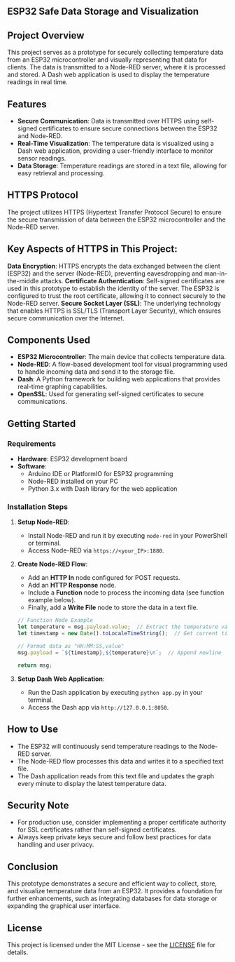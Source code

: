 ## ESP32 Safe Data Storage and Visualization

## Project Overview

This project serves as a prototype for securely collecting temperature data from an ESP32 microcontroller and visually representing that data for clients. The data is transmitted to a Node-RED server, where it is processed and stored. A Dash web application is used to display the temperature readings in real time.

## Features

- **Secure Communication**: Data is transmitted over HTTPS using self-signed certificates to ensure secure connections between the ESP32 and Node-RED.
- **Real-Time Visualization**: The temperature data is visualized using a Dash web application, providing a user-friendly interface to monitor sensor readings.
- **Data Storage**: Temperature readings are stored in a text file, allowing for easy retrieval and processing.
  
## HTTPS Protocol
The project utilizes HTTPS (Hypertext Transfer Protocol Secure) to ensure the secure transmission of data between the ESP32 microcontroller and the Node-RED server.

## Key Aspects of HTTPS in This Project:
**Data Encryption**: HTTPS encrypts the data exchanged between the client (ESP32) and the server (Node-RED), preventing eavesdropping and man-in-the-middle attacks.
**Certificate Authentication**: Self-signed certificates are used in this prototype to establish the identity of the server. The ESP32 is configured to trust the root certificate, allowing it to connect securely to the Node-RED server.
**Secure Socket Layer (SSL)**: The underlying technology that enables HTTPS is SSL/TLS (Transport Layer Security), which ensures secure communication over the Internet.

## Components Used
- **ESP32 Microcontroller**: The main device that collects temperature data.
- **Node-RED**: A flow-based development tool for visual programming used to handle incoming data and send it to the storage file.
- **Dash**: A Python framework for building web applications that provides real-time graphing capabilities.
- **OpenSSL**: Used for generating self-signed certificates to secure communications.

## Getting Started

### Requirements
- **Hardware**: ESP32 development board
- **Software**: 
  - Arduino IDE or PlatformIO for ESP32 programming
  - Node-RED installed on your PC
  - Python 3.x with Dash library for the web application

### Installation Steps
1. **Setup Node-RED**:
   - Install Node-RED and run it by executing `node-red` in your PowerShell or terminal.
   - Access Node-RED via `https://<your_IP>:1880`.

2. **Create Node-RED Flow**:
   - Add an **HTTP In** node configured for POST requests.
   - Add an **HTTP Response** node.
   - Include a **Function** node to process the incoming data (see function example below).
   - Finally, add a **Write File** node to store the data in a text file.

   ```javascript
   // Function Node Example
   let temperature = msg.payload.value;  // Extract the temperature value
   let timestamp = new Date().toLocaleTimeString();  // Get current time

   // Format data as "HH:MM:SS,value"
   msg.payload = `${timestamp},${temperature}\n`;  // Append newline

   return msg;
   ```

3. **Setup Dash Web Application**:
   - Run the Dash application by executing `python app.py` in your terminal.
   - Access the Dash app via `http://127.0.0.1:8050`.

## How to Use
- The ESP32 will continuously send temperature readings to the Node-RED server.
- The Node-RED flow processes this data and writes it to a specified text file.
- The Dash application reads from this text file and updates the graph every minute to display the latest temperature data.

## Security Note
- For production use, consider implementing a proper certificate authority for SSL certificates rather than self-signed certificates.
- Always keep private keys secure and follow best practices for data handling and user privacy.

## Conclusion
This prototype demonstrates a secure and efficient way to collect, store, and visualize temperature data from an ESP32. It provides a foundation for further enhancements, such as integrating databases for data storage or expanding the graphical user interface.

## License
This project is licensed under the MIT License - see the [LICENSE](LICENSE) file for details.


